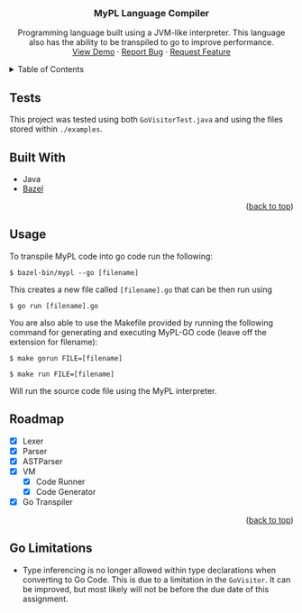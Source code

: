 <div id="top"></div>
<!-- PROJECT LOGO -->
<br />
<div align="center">
<h3 align="center">MyPL Language Compiler</h3>

  <p align="center">
    Programming language built using a JVM-like interpreter. This language also has the ability to be transpiled to go to improve performance.
    <br />
    <a href="https://github.com/CameronSWilliamson/MyPL">View Demo</a>
    ·
    <a href="https://github.com/CameronSWilliamson/MyPL/issues">Report Bug</a>
    ·
    <a href="https://github.com/CameronSWilliamson/MyPL/issues">Request Feature</a>
  </p>
</div>



<!-- TABLE OF CONTENTS -->
<details>
  <summary>Table of Contents</summary>
  <ol>
    <li>
      <a href="#about-the-project">About The Project</a>
      <ul>
        <li><a href="#built-with">Built With</a></li>
      </ul>
    </li>
    <li><a href="#usage">Usage</a></li>
    <li><a href="#roadmap">Roadmap</a></li>
  </ol>
</details>

## Tests

This project was tested using both `GoVisitorTest.java` and using the files stored within `./examples`.

## Built With

* Java
* [Bazel](https://bazel.build/)

<p align="right">(<a href="#top">back to top</a>)</p>

<!-- USAGE EXAMPLES -->
## Usage

To transpile MyPL code into go code run the following:

```
$ bazel-bin/mypl --go [filename]
```

This creates a new file called `[filename].go` that can be then run using

```
$ go run [filename].go
```

You are also able to use the Makefile provided by running the following command for generating and executing MyPL-GO code (leave off the extension for filename):

```
$ make gorun FILE=[filename]
```

```
$ make run FILE=[filename]
``` 

Will run the source code file using the MyPL interpreter.


<!-- ROADMAP -->
## Roadmap

* [x] Lexer
* [x] Parser
* [x] ASTParser
* [x] VM
  * [x] Code Runner
  * [x] Code Generator
* [x] Go Transpiler

<p align="right">(<a href="#top">back to top</a>)</p>

## Go Limitations

- Type inferencing is no longer allowed within type declarations when converting to Go Code. This is due to a limitation in the `GoVisitor`. It can be improved, but most likely will not be before the due date of this assignment.